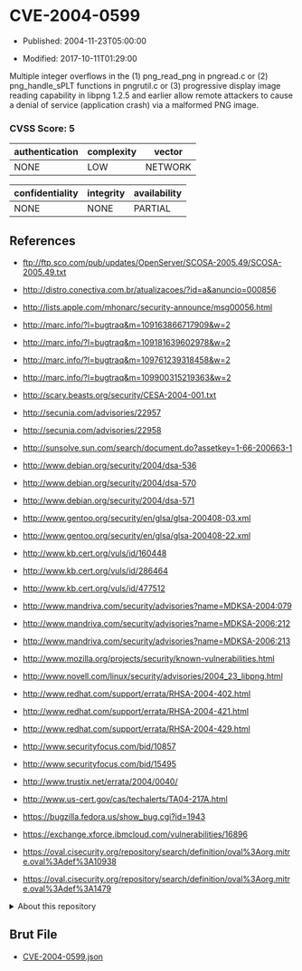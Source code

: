 # CVE-2004-0599

- Published: 2004-11-23T05:00:00

- Modified: 2017-10-11T01:29:00

Multiple integer overflows in the (1) png_read_png in pngread.c or (2) png_handle_sPLT functions in pngrutil.c or (3) progressive display image reading capability in libpng 1.2.5 and earlier allow remote attackers to cause a denial of service (application crash) via a malformed PNG image.

### CVSS Score: **5**

| authentication | complexity | vector |
| --- | --- | --- |
| NONE | LOW | NETWORK |

| confidentiality | integrity | availability |
| --- | --- | --- |
| NONE | NONE | PARTIAL |

## References

* ftp://ftp.sco.com/pub/updates/OpenServer/SCOSA-2005.49/SCOSA-2005.49.txt

* http://distro.conectiva.com.br/atualizacoes/?id=a&anuncio=000856

* http://lists.apple.com/mhonarc/security-announce/msg00056.html

* http://marc.info/?l=bugtraq&m=109163866717909&w=2

* http://marc.info/?l=bugtraq&m=109181639602978&w=2

* http://marc.info/?l=bugtraq&m=109761239318458&w=2

* http://marc.info/?l=bugtraq&m=109900315219363&w=2

* http://scary.beasts.org/security/CESA-2004-001.txt

* http://secunia.com/advisories/22957

* http://secunia.com/advisories/22958

* http://sunsolve.sun.com/search/document.do?assetkey=1-66-200663-1

* http://www.debian.org/security/2004/dsa-536

* http://www.debian.org/security/2004/dsa-570

* http://www.debian.org/security/2004/dsa-571

* http://www.gentoo.org/security/en/glsa/glsa-200408-03.xml

* http://www.gentoo.org/security/en/glsa/glsa-200408-22.xml

* http://www.kb.cert.org/vuls/id/160448

* http://www.kb.cert.org/vuls/id/286464

* http://www.kb.cert.org/vuls/id/477512

* http://www.mandriva.com/security/advisories?name=MDKSA-2004:079

* http://www.mandriva.com/security/advisories?name=MDKSA-2006:212

* http://www.mandriva.com/security/advisories?name=MDKSA-2006:213

* http://www.mozilla.org/projects/security/known-vulnerabilities.html

* http://www.novell.com/linux/security/advisories/2004_23_libpng.html

* http://www.redhat.com/support/errata/RHSA-2004-402.html

* http://www.redhat.com/support/errata/RHSA-2004-421.html

* http://www.redhat.com/support/errata/RHSA-2004-429.html

* http://www.securityfocus.com/bid/10857

* http://www.securityfocus.com/bid/15495

* http://www.trustix.net/errata/2004/0040/

* http://www.us-cert.gov/cas/techalerts/TA04-217A.html

* https://bugzilla.fedora.us/show_bug.cgi?id=1943

* https://exchange.xforce.ibmcloud.com/vulnerabilities/16896

* https://oval.cisecurity.org/repository/search/definition/oval%3Aorg.mitre.oval%3Adef%3A10938

* https://oval.cisecurity.org/repository/search/definition/oval%3Aorg.mitre.oval%3Adef%3A1479

<details>
<summary>About this repository</summary> 

  This repository is part of the project [Live Hack CVE](https://github.com/Live-Hack-CVE). Main website can be found [www.live-hack.org](https://www.live-hack.org) 
  
  Made by [Sn0wAlice](https://github.com/Sn0wAlice) for the people that care about security and need to have a feed of the latest CVEs. Hope you enjoy it, don't forget to star the repo and follow me on [Twitter](https://twitter.com/Sn0wAlice) and [Github](https://github.com/Sn0wAlice). And that is my [personnal website](https://www.alice-snow.me/)

  - [Home Page](https://github.com/Live-Hack-CVE)
  - [Framework](https://github.com/Live-Hack-CVE/cve-framework)
  - [CVE database](https://github.com/Live-Hack-CVE/full_database)
  - [Changelog](https://github.com/Live-Hack-CVE/Changelog)
</details>

## Brut File

* [CVE-2004-0599.json](https://raw.githubusercontent.com/Live-Hack-CVE/full_database/main/cves/2004/CVE-2004-0599.json)

